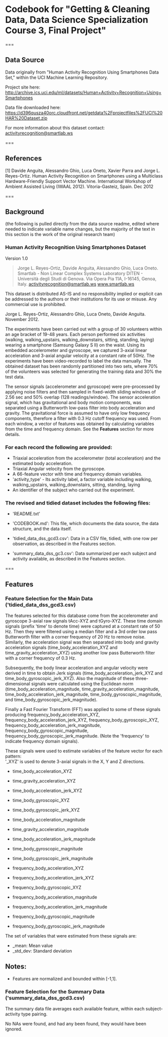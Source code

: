 # Codebook for "Getting & Cleaning Data, Data Science Specialization Course 3, Final Project"

===
## Data Source
Data originally from "Human Activity Recognition Using Smartphones Data Set," within the UCI Machine Learning Repository.

Project site here:
http://archive.ics.uci.edu/ml/datasets/Human+Activity+Recognition+Using+Smartphones

Data file downloaded here:
https://d396qusza40orc.cloudfront.net/getdata%2Fprojectfiles%2FUCI%20HAR%20Dataset.zip

For more information about this dataset contact: activityrecognition@smartlab.ws

===
## References
[1] Davide Anguita, Alessandro Ghio, Luca Oneto, Xavier Parra and Jorge L. Reyes-Ortiz. Human Activity Recognition on Smartphones using a Multiclass Hardware-Friendly Support Vector Machine. International Workshop of Ambient Assisted Living (IWAAL 2012). Vitoria-Gasteiz, Spain. Dec 2012

===
## Background

(the following is pulled directly from the data source readme, edited where needed to indicate variable name changes, but the majority of the text in this section is the work of the original research team)

### Human Activity Recognition Using Smartphones Dataset
Version 1.0

>Jorge L. Reyes-Ortiz, Davide Anguita, Alessandro Ghio, Luca Oneto.
>Smartlab - Non Linear Complex Systems Laboratory
>DITEN - Università degli Studi di Genova.
>Via Opera Pia 11A, I-16145, Genoa, Italy.
>activityrecognition@smartlab.ws
>www.smartlab.ws

This dataset is distributed AS-IS and no responsibility implied or explicit can be addressed to the authors or their institutions for its use or misuse. Any commercial use is prohibited.

Jorge L. Reyes-Ortiz, Alessandro Ghio, Luca Oneto, Davide Anguita. November 2012.

The experiments have been carried out with a group of 30 volunteers within an age bracket of 19-48 years. Each person performed six activities (walking, walking_upstairs, walking_downstairs, sitting, standing, laying) wearing a smartphone (Samsung Galaxy S II) on the waist. Using its embedded accelerometer and gyroscope, we captured 3-axial linear acceleration and 3-axial angular velocity at a constant rate of 50Hz. The experiments have been video-recorded to label the data manually. The obtained dataset has been randomly partitioned into two sets, where 70% of the volunteers was selected for generating the training data and 30% the test data. 

The sensor signals (accelerometer and gyroscope) were pre-processed by applying noise filters and then sampled in fixed-width sliding windows of 2.56 sec and 50% overlap (128 readings/window). The sensor acceleration signal, which has gravitational and body motion components, was separated using a Butterworth low-pass filter into body acceleration and gravity. The gravitational force is assumed to have only low frequency components, therefore a filter with 0.3 Hz cutoff frequency was used. From each window, a vector of features was obtained by calculating variables from the time and frequency domain. See the __Features__ section for more details. 

### For each record the following are provided:

* Triaxial acceleration from the accelerometer (total acceleration) and the estimated body acceleration.
* Triaxial Angular velocity from the gyroscope. 
* A 66-feature vector with time and frequency domain variables. 
* 'activity_type' - Its activity label, a factor variable including walking, walking_upstairs, walking_downstairs, sitting, standing, laying 
* An identifier of the subject who carried out the experiment.

### The revised and tidied dataset includes the following files:

* 'README.txt'

* 'CODEBOOK.md': This file, which documents the data source, the data structure, and the data itself.

* 'tidied_data_dss_gcd3.csv': Data in a CSV file, tidied, with one row per observation, as described in the Features section.

* 'summary_data_dss_gc3.csv': Data summarized per each subject and activity available, as described in the Features section.

===
## Features

### Feature Selection for the Main Data ('tidied_data_dss_gcd3.csv)

The features selected for this database come from the accelerometer and gyroscope 3-axial raw signals tAcc-XYZ and tGyro-XYZ. These time domain signals (prefix 'time' to denote time) were captured at a constant rate of 50 Hz. Then they were filtered using a median filter and a 3rd order low pass Butterworth filter with a corner frequency of 20 Hz to remove noise. Similarly, the acceleration signal was then separated into body and gravity acceleration signals (time_body_acceleration_XYZ and time_gravity_acceleration_XYZ) using another low pass Butterworth filter with a corner frequency of 0.3 Hz. 

Subsequently, the body linear acceleration and angular velocity were derived in time to obtain Jerk signals (time_body_acceleration_jerk_XYZ and time_body_gyroscopic_jerk_XYZ). Also the magnitude of these three-dimensional signals were calculated using the Euclidean norm (time_body_acceleration_magnitude, time_gravity_acceleration_magnitude, time_body_acceleration_jerk_magnitude, time_body_gyroscopic_magnitude, and time_body_gyroscopic_jerk_magnitude). 

Finally a Fast Fourier Transform (FFT) was applied to some of these signals producing frequency_body_acceleration_XYZ, frequency_body_acceleration_jerk_XYZ, frequency_body_gyroscopic_XYZ, frequency_body_acceleration_jerk_magnitude, frequency_body_gyroscopic_magnitude, frequency_body_gyroscopic_jerk_magnitude. (Note the 'frequency' to indicate frequency domain signals). 

These signals were used to estimate variables of the feature vector for each pattern:  
'_XYZ' is used to denote 3-axial signals in the X, Y and Z directions.

* time_body_acceleration_XYZ
* time_gravity_acceleration_XYZ
* time_body_acceleration_jerk_XYZ
* time_body_gyroscopic_XYZ
* time_body_gyroscopic_jerk_XYZ
* time_body_acceleration_magnitude
* time_gravity_acceleration_magnitude
* time_body_acceleration_jerk_magnitude
* time_body_gyroscopic_magnitude
* time_body_gyroscopic_jerk_magnitude

* frequency_body_acceleration_XYZ
* frequency_body_acceleration_jerk_XYZ
* frequency_body_gyroscopic_XYZ
* frequency_body_acceleration_magnitude
* frequency_body_acceleration_jerk_magnitude
* frequency_body_gyroscopic_magnitude
* frequency_body_gyroscopic_jerk_magnitude

The set of variables that were estimated from these signals are: 

* _mean: Mean value
* _std_dev: Standard deviation

Notes: 
------
- Features are normalized and bounded within [-1,1].

### Feature Selection for the Summary Data ('summary_data_dss_gcd3.csv)
The summary data file averages each available feature, within each subject-activity type pairing.

No NAs were found, and had any been found, they would have been ignored.